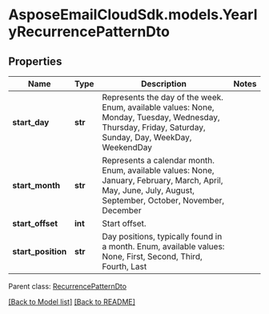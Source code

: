 # AsposeEmailCloudSdk.models.YearlyRecurrencePatternDto
## Properties
Name | Type | Description | Notes
------------ | ------------- | ------------- | -------------
**start_day** | **str** | Represents the day of the week. Enum, available values: None, Monday, Tuesday, Wednesday, Thursday, Friday, Saturday, Sunday, Day, WeekDay, WeekendDay | 
**start_month** | **str** | Represents a calendar month. Enum, available values: None, January, February, March, April, May, June, July, August, September, October, November, December | 
**start_offset** | **int** | Start offset.              | 
**start_position** | **str** | Day positions, typically found in a month. Enum, available values: None, First, Second, Third, Fourth, Last | 

 Parent class: [RecurrencePatternDto](RecurrencePatternDto.md)

[[Back to Model list]](Models.md) [[Back to README]](README.md)


